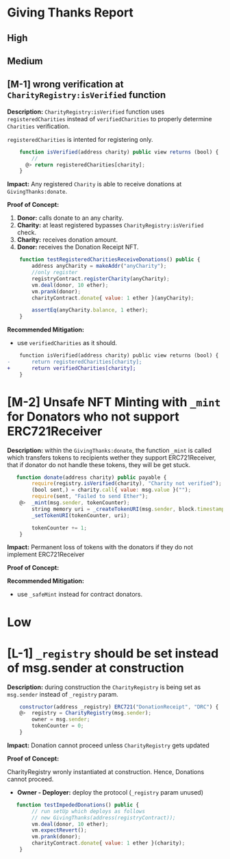 # Giving Thanks Report

## High

## Medium

## [M-1] wrong verification at `CharityRegistry:isVerified` function

**Description:** `CharityRegistry:isVerified` function uses `registeredCharities` instead of `verifiedCharities` to properly determine `Charities` verification.

`registeredCharities` is intented for registering only.

```javascript
    function isVerified(address charity) public view returns (bool) {
        //
      @> return registeredCharities[charity];
    }
```

**Impact:** Any registered `Charity` is able to receive donations at `GivingThanks:donate`.

**Proof of Concept:**

1. **Donor:** calls donate to an any charity.
2. **Charity:** at least registered bypasses `CharityRegistry:isVerified` check.
3. **Charity:** receives donation amount.
4. **Donor:** receives the Donation Receipt NFT.

```javascript
    function testRegisteredCharitiesReceiveDonations() public {
        address anyCharity = makeAddr("anyCharity");
        //only register
        registryContract.registerCharity(anyCharity);
        vm.deal(donor, 10 ether);
        vm.prank(donor);
        charityContract.donate{ value: 1 ether }(anyCharity);

        assertEq(anyCharity.balance, 1 ether);
    }
```

**Recommended Mitigation:**

- use `verifiedCharities` as it should.

```diff
    function isVerified(address charity) public view returns (bool) {
-       return registeredCharities[charity];
+       return verifiedCharities[charity];
    }
```

# [M-2] Unsafe NFT Minting with `_mint` for Donators who not support ERC721Receiver

**Description:** within the `GivingThanks:donate`, the function `_mint` is called which transfers tokens to recipients wether they support ERC721Receiver, that if donator do not handle these tokens, they will be get stuck.

```javascript
   function donate(address charity) public payable {
        require(registry.isVerified(charity), "Charity not verified");
        (bool sent,) = charity.call{ value: msg.value }("");
        require(sent, "Failed to send Ether");
    @>  _mint(msg.sender, tokenCounter);
        string memory uri = _createTokenURI(msg.sender, block.timestamp, msg.value);
        _setTokenURI(tokenCounter, uri);

        tokenCounter += 1;
    }
```

**Impact:** Permanent loss of tokens with the donators if they do not implement ERC721Receiver

**Proof of Concept:**

**Recommended Mitigation:**

- use `_safeMint` instead for contract donators.

# Low

# [L-1] `_registry` should be set instead of msg.sender at construction

**Description:** during construction the `CharityRegistry` is being set as `msg.sender` instead of `_registry` param.

```javascript
    constructor(address _registry) ERC721("DonationReceipt", "DRC") {
    @>  registry = CharityRegistry(msg.sender);
        owner = msg.sender;
        tokenCounter = 0;
    }
```

**Impact:** Donation cannot proceed unless `CharityRegistry` gets updated

**Proof of Concept:**

CharityRegistry wronly instantiated at construction. Hence, Donations cannot proceed.

- **Owner - Deployer:** deploy the protocol (`_registry` param unused)

```javascript
   function testImpededDonations() public {
        // run setUp which deploys as follows
        // new GivingThanks(address(registryContract));
        vm.deal(donor, 10 ether);
        vm.expectRevert();
        vm.prank(donor);
        charityContract.donate{ value: 1 ether }(charity);
    }
```
